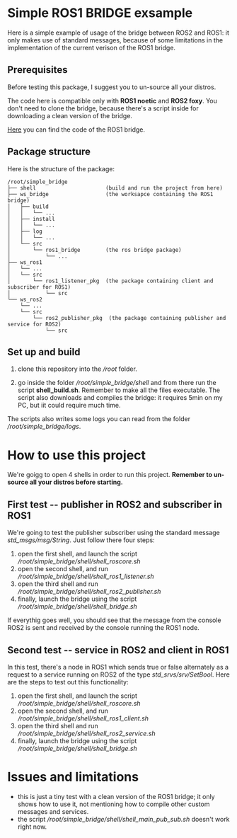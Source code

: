 # Simple ROS1 BRIDGE exsample

Here is a simple example of usage of the bridge between ROS2 and ROS1: it only makes use of standard messages, because of some limitations in the implementation of the current verison of the ROS1 bridge. 

## Prerequisites

Before testing this package, I suggest you to un-source all your distros. 

The code here is compatible only with **ROS1 noetic** and **ROS2 foxy**. You don't need to clone the bridge, because there's a script inside for downloading a clean version of the bridge.

[Here](https://github.com/ros2/ros1_bridge.git) you can find the code of the ROS1 bridge. 

## Package structure

Here is the structure of the package:

```
/root/simple_bridge
├── shell                      (build and run the project from here) 
├── ws_bridge                  (the worksapce containing the ROS1 bridge)
│   ├── build
│   │   └── ...
│   ├── install
│   │   └── ...
│   ├── log
│   │   └── ...
│   └── src
│       └── ros1_bridge        (the ros bridge package)
│           └── ...
├── ws_ros1
│   └── ...
│   └── src
│       └── ros1_listener_pkg  (the package containing client and subscriber for ROS1)
│           └── src
└── ws_ros2
    └── ...
    └── src
        └── ros2_publisher_pkg  (the package containing publisher and service for ROS2)
            └── src
```

## Set up and build

1. clone this repository into the */root* folder.

2. go inside the folder */root/simple_bridge/shell* and from there run the script **shell_build.sh**. Remember to make all the files executable. The script also downloads and compiles the bridge: it requires 5min on my PC, but iit could require much time.

The scripts also writes some logs you can read from the folder */root/simple_bridge/logs*. 

# How to use this project

We're goigg to open 4 shells in order to run this project. **Remember to un-source all your distros before starting.**

## First test -- publisher in ROS2 and subscriber in ROS1

We're going to test the publisher subscriber using the standard message *std_msgs/msg/String*. Just follow there four steps: 

1. open the first shell, and launch the script */root/simple_bridge/shell/shell_roscore.sh*
2. open the second shell, and run */root/simple_bridge/shell/shell_ros1_listener.sh*
3. open the third shell and run */root/simple_bridge/shell/shell_ros2_publisher.sh*
4. finally, launch the bridge using the script */root/simple_bridge/shell/shell_bridge.sh*

If everythig goes well, you should see that the message from the console ROS2 is sent and received by the console running the ROS1 node. 

## Second test -- service in ROS2 and client in ROS1

In this test, there's a node in ROS1 which sends true or false alternately as a request to a service running on ROS2 of the type *std_srvs/srv/SetBool*. Here are the steps to test out this functionality:

1. open the first shell, and launch the script */root/simple_bridge/shell/shell_roscore.sh*
2. open the second shell, and run */root/simple_bridge/shell/shell_ros1_client.sh*
3. open the third shell and run */root/simple_bridge/shell/shell_ros2_service.sh*
4. finally, launch the bridge using the script */root/simple_bridge/shell/shell_bridge.sh*

# Issues and limitations

- this is just a tiny test with a clean version of the ROS1 bridge; it only shows how to use it, not mentioning how to compile other custom messages and services. 
- the script */root/simple_bridge/shell/shell_main_pub_sub.sh* doesn't work right now. 
